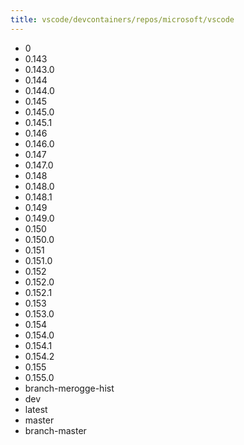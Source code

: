 ```yaml
---
title: vscode/devcontainers/repos/microsoft/vscode
---
```

- 0
- 0.143
- 0.143.0
- 0.144
- 0.144.0
- 0.145
- 0.145.0
- 0.145.1
- 0.146
- 0.146.0
- 0.147
- 0.147.0
- 0.148
- 0.148.0
- 0.148.1
- 0.149
- 0.149.0
- 0.150
- 0.150.0
- 0.151
- 0.151.0
- 0.152
- 0.152.0
- 0.152.1
- 0.153
- 0.153.0
- 0.154
- 0.154.0
- 0.154.1
- 0.154.2
- 0.155
- 0.155.0
- branch-merogge-hist
- dev
- latest
- master
- branch-master
